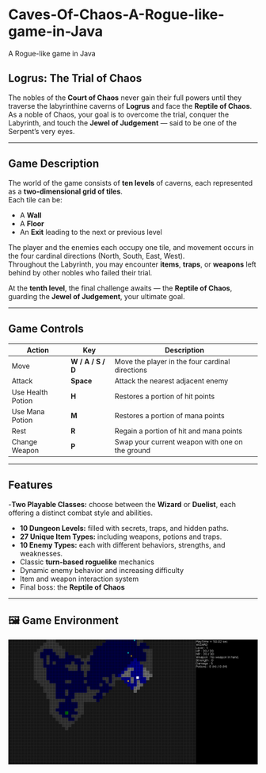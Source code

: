 # Caves-Of-Chaos-A-Rogue-like-game-in-Java
A Rogue-like game in Java

## Logrus: The Trial of Chaos

The nobles of the **Court of Chaos** never gain their full powers until they traverse the labyrinthine caverns of **Logrus** and face the **Reptile of Chaos**.  
As a noble of Chaos, your goal is to overcome the trial, conquer the Labyrinth, and touch the **Jewel of Judgement** — said to be one of the Serpent’s very eyes.

---

## Game Description

The world of the game consists of **ten levels** of caverns, each represented as a **two-dimensional grid of tiles**.  
Each tile can be:
- A **Wall**
- A **Floor**
- An **Exit** leading to the next or previous level

The player and the enemies each occupy one tile, and movement occurs in the four cardinal directions (North, South, East, West).  
Throughout the Labyrinth, you may encounter **items**, **traps**, or **weapons** left behind by other nobles who failed their trial.

At the **tenth level**, the final challenge awaits — the **Reptile of Chaos**, guarding the **Jewel of Judgement**, your ultimate goal.

---

## Game Controls

| Action | Key | Description |
|---------|-----|-------------|
| Move | **W / A / S / D** | Move the player in the four cardinal directions |
| Attack | **Space** | Attack the nearest adjacent enemy |
| Use Health Potion | **H** | Restores a portion of hit points |
| Use Mana Potion | **M** | Restores a portion of mana points |
| Rest | **R** | Regain a portion of hit and mana points |
| Change Weapon | **P** | Swap your current weapon with one on the ground |

---

## Features

-**Two Playable Classes:** choose between the **Wizard** or **Duelist**, each offering a distinct combat style and abilities.  
- **10 Dungeon Levels:** filled with secrets, traps, and hidden paths.  
- **27 Unique Item Types:** including weapons, potions and traps.  
- **10 Enemy Types:** each with different behaviors, strengths, and weaknesses.  
- Classic **turn-based roguelike** mechanics  
- Dynamic enemy behavior and increasing difficulty  
- Item and weapon interaction system  
- Final boss: the **Reptile of Chaos**

---

## 🖼️ Game Environment

![Game Environment](./cavesOfChaos.png)  
